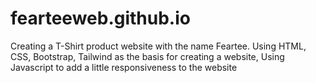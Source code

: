 # fearteeweb.github.io
Creating a T-Shirt product website with the name Feartee. Using HTML, CSS, Bootstrap, Tailwind as the basis for creating a website, Using Javascript to add a little responsiveness to the website
